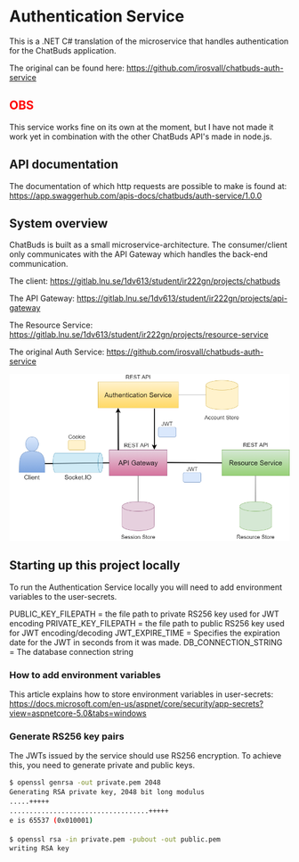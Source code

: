 # Authentication Service

This is a .NET C# translation of the microservice that handles authentication for the ChatBuds application.

The original can be found here: https://github.com/irosvall/chatbuds-auth-service

## <span style="color:red">OBS</span>
This service works fine on its own at the moment, but I have not made it work yet in combination
with the other ChatBuds API's made in node.js.

## API documentation
The documentation of which http requests are possible to make is found at: https://app.swaggerhub.com/apis-docs/chatbuds/auth-service/1.0.0

## System overview
ChatBuds is built as a small microservice-architecture. The consumer/client only communicates with the API Gateway which handles the back-end communication.

The client: https://gitlab.lnu.se/1dv613/student/ir222gn/projects/chatbuds

The API Gateway: https://gitlab.lnu.se/1dv613/student/ir222gn/projects/api-gateway

The Resource Service: https://gitlab.lnu.se/1dv613/student/ir222gn/projects/resource-service

The original Auth Service: https://github.com/irosvall/chatbuds-auth-service

![Architecture](.readme/chatbuds-architecture.png)

## Starting up this project locally
To run the Authentication Service locally you will need to add environment variables to the user-secrets.

PUBLIC_KEY_FILEPATH = the file path to private RS256 key used for JWT encoding
PRIVATE_KEY_FILEPATH = the file path to public RS256 key used for JWT encoding/decoding
JWT_EXPIRE_TIME = Specifies the expiration date for the JWT in seconds from it was made.
DB_CONNECTION_STRING = The database connection string

### How to add environment variables

This article explains how to store environment variables in user-secrets: https://docs.microsoft.com/en-us/aspnet/core/security/app-secrets?view=aspnetcore-5.0&tabs=windows

### Generate RS256 key pairs

The JWTs issued by the service should use RS256 encryption. To achieve this, you need to generate private and public keys.

```bash
$ openssl genrsa -out private.pem 2048
Generating RSA private key, 2048 bit long modulus
.....+++++
...................................+++++
e is 65537 (0x010001)

$ openssl rsa -in private.pem -pubout -out public.pem
writing RSA key

```
